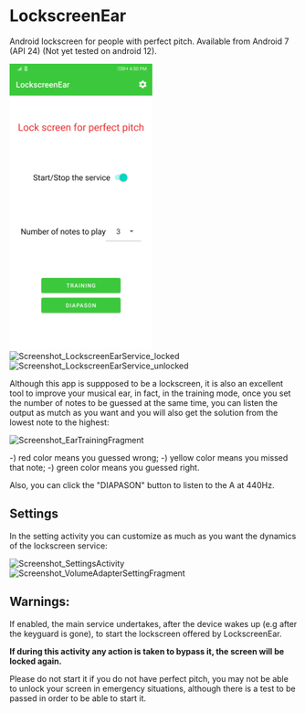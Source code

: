 # LockscreenEar
Android lockscreen for people with perfect pitch. Available from Android 7 (API 24) (Not yet tested on android 12).

<img src="https://github.com/EmanueleDeSantis/LockscreenEar/blob/main/img/Screenshot_MainActivity.png" alt="Screenshot_MainActivity" width="250" height="500"/> <img src="https://https://github.com/EmanueleDeSantis/LockscreenEar/tree/main/img/Screenshot_LockscreenEarService_locked.png" alt="Screenshot_LockscreenEarService_locked" width="250" height="500"/> <img src="https://https://github.com/EmanueleDeSantis/LockscreenEar/tree/main/img/Screenshot_LockscreenEarService_unlocked.png" alt="Screenshot_LockscreenEarService_unlocked" width="250" height="500"/>

Although this app is suppposed to be a lockscreen, it is also an excellent tool to improve your musical ear,
in fact, in the training mode, once you set the number of notes to be guessed at the same time, you can listen the output as mutch as you want and you will also get the solution from the lowest note to the highest:

<img src="https://https://github.com/EmanueleDeSantis/LockscreenEar/tree/main/img/Screenshot_EarTrainingFragment.png" alt="Screenshot_EarTrainingFragment" width="250" height="500"/>

-) red color means you guessed wrong;
-) yellow color means you missed that note;
-) green color means you guessed right.

Also, you can click the "DIAPASON" button to listen to the A at 440Hz.

## Settings
In the setting activity you can customize as much as you want the dynamics of the lockscreen service:

<img src="https://https://github.com/EmanueleDeSantis/LockscreenEar/tree/main/img/Screenshot_SettingsActivity.png" alt="Screenshot_SettingsActivity" width="250" height="500"/> <img src="https://https://github.com/EmanueleDeSantis/LockscreenEar/tree/main/img/Screenshot_VolumeAdapterSettingFragment.png" alt="Screenshot_VolumeAdapterSettingFragment" width="250" height="500"/>
## Warnings: 
If enabled, the main service undertakes, after the device wakes up (e.g after the keyguard is gone), to start the lockscreen offered by LockscreenEar.

**If during this activity any action is taken to bypass it, the screen will be locked again.**

Please do not start it if you do not have perfect pitch, you may not be able to unlock your screen in emergency situations, although there is a test to be passed in order to be able to start it.
